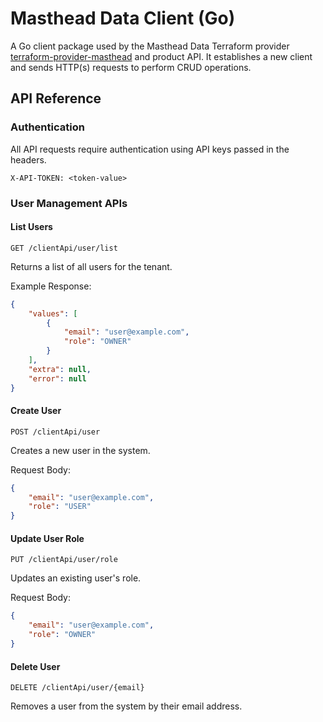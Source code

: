 # Masthead Data Client (Go)

A Go client package used by the Masthead Data Terraform provider [terraform-provider-masthead](https://github.com/masthead-data/terraform-provider-masthead) and product API. It establishes a new client and sends HTTP(s) requests to perform CRUD operations.

## API Reference

### Authentication

All API requests require authentication using API keys passed in the headers.

```http
X-API-TOKEN: <token-value>
```

### User Management APIs

#### List Users

```http
GET /clientApi/user/list
```

Returns a list of all users for the tenant.

Example Response:

```json
{
    "values": [
        {
            "email": "user@example.com",
            "role": "OWNER"
        }
    ],
    "extra": null,
    "error": null
}
```

#### Create User

```http
POST /clientApi/user
```

Creates a new user in the system.

Request Body:

```json
{
    "email": "user@example.com",
    "role": "USER"
}
```

#### Update User Role

```http
PUT /clientApi/user/role
```

Updates an existing user's role.

Request Body:

```json
{
    "email": "user@example.com",
    "role": "OWNER"
}
```

#### Delete User

```http
DELETE /clientApi/user/{email}
```

Removes a user from the system by their email address.

